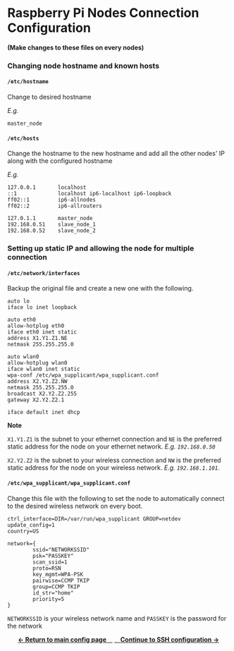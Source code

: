 # Raspberry Pi Nodes Connection Configuration
**(Make changes to these files on every nodes)**

### Changing node hostname and known hosts

#### `/etc/hostname`
Change to desired hostname

*E.g.*
```
master_node
```

#### `/etc/hosts`
Change the hostname to the new hostname and add all the other nodes' IP along with the configured hostname

*E.g.*
```
127.0.0.1       localhost
::1             localhost ip6-localhost ip6-loopback
ff02::1         ip6-allnodes
ff02::2         ip6-allrouters

127.0.1.1       master_node
192.168.0.51    slave_node_1
192.168.0.52    slave_node_2
```


### Setting up static IP and allowing the node for multiple connection

#### `/etc/network/interfaces`
Backup the original file and create a new one with the following.
```
auto lo
iface lo inet loopback

auto eth0
allow-hotplug eth0
iface eth0 inet static
address X1.Y1.Z1.NE
netmask 255.255.255.0

auto wlan0
allow-hotplug wlan0
iface wlan0 inet static
wpa-conf /etc/wpa_supplicant/wpa_supplicant.conf
address X2.Y2.Z2.NW
netmask 255.255.255.0
broadcast X2.Y2.Z2.255
gateway X2.Y2.Z2.1

iface default inet dhcp
```
**Note**

`X1.Y1.Z1` is the subnet to your ethernet connection and `NE` is the preferred static address for the node on your ethernet network. *E.g. `192.168.0.50`*

`X2.Y2.Z2` is the subnet to your wireless connection and `NW` is the preferred static address for the node on your wireless network. *E.g. `192.168.1.101`*.

#### `/etc/wpa_supplicant/wpa_supplicant.conf`
Change this file with the following to set the node to automatically connect to the desired wireless network on every boot.
```
ctrl_interface=DIR=/var/run/wpa_supplicant GROUP=netdev
update_config=1
country=US

network={
        ssid="NETWORKSSID"
        psk="PASSKEY"
        scan_ssid=1
        proto=RSN
        key_mgmt=WPA-PSK
        pairwise=CCMP TKIP
        group=CCMP TKIP
        id_str="home"
        priority=5
}
```

`NETWORKSSID` is your wireless network name and `PASSKEY` is the password for the network

<p align="center">
<a href="https://github.com/ReinhartC/Parallel-RSA-on-Raspberry-Pi/tree/master/Configurations"><b>← Return to main config page </b></a>
<a href="https://github.com/ReinhartC/Parallel-RSA-on-Raspberry-Pi/blob/master/Configurations/SSH.md"><b> Continue to SSH configuration →</b></a></p>